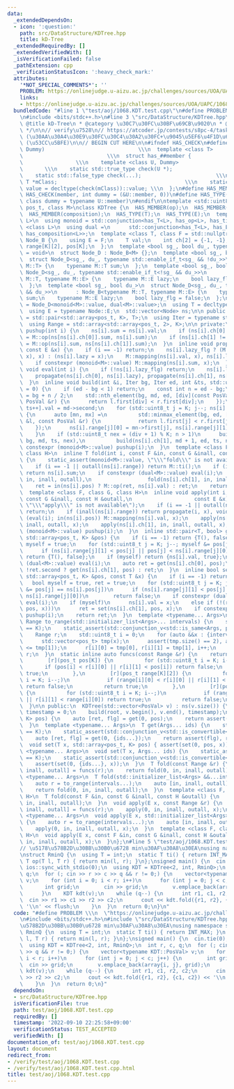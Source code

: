 ```yaml
---
data:
  _extendedDependsOn:
  - icon: ':question:'
    path: src/DataStructure/KDTree.hpp
    title: kD-Tree
  _extendedRequiredBy: []
  _extendedVerifiedWith: []
  _isVerificationFailed: false
  _pathExtension: cpp
  _verificationStatusIcon: ':heavy_check_mark:'
  attributes:
    '*NOT_SPECIAL_COMMENTS*': ''
    PROBLEM: https://onlinejudge.u-aizu.ac.jp/challenges/sources/UOA/UAPC/1068
    links:
    - https://onlinejudge.u-aizu.ac.jp/challenges/sources/UOA/UAPC/1068
  bundledCode: "#line 1 \"test/aoj/1068.KDT.test.cpp\"\n#define PROBLEM \\\n  \"https://onlinejudge.u-aizu.ac.jp/challenges/sources/UOA/UAPC/1068\"\
    \n#include <bits/stdc++.h>\n#line 3 \"src/DataStructure/KDTree.hpp\"\n/**\n *\
    \ @title kD-Tree\n * @category \u30C7\u30FC\u30BF\u69CB\u9020\n * @see https://trap.jp/post/1489/\n\
    \ */\n\n// verify\u7528\n// https://atcoder.jp/contests/s8pc-4/tasks/s8pc_4_g\
    \ (\u30AA\u30A4\u30E9\u30FC\u30C4\u30A2\u30FC+\u9045\u5EF6\u4F1D\u642C)\n// https://atcoder.jp/contests/past202004-open/tasks/past202004_n\
    \ (\u53CC\u5BFE)\n\n// BEGIN CUT HERE\n\n#ifndef HAS_CHECK\n#define HAS_CHECK(member,\
    \ Dummy)                              \\\n  template <class T>               \
    \                           \\\n  struct has_##member {                      \
    \                 \\\n    template <class U, Dummy>                          \
    \       \\\n    static std::true_type check(U *);                         \\\n\
    \    static std::false_type check(...);                        \\\n    static\
    \ T *mClass;                                         \\\n    static const bool\
    \ value = decltype(check(mClass))::value; \\\n  };\n#define HAS_MEMBER(member)\
    \ HAS_CHECK(member, int dummy = (&U::member, 0))\n#define HAS_TYPE(member) HAS_CHECK(member,\
    \ class dummy = typename U::member)\n#endif\n\ntemplate <std::uint8_t K, class\
    \ pos_t, class M>\nclass KDTree {\n  HAS_MEMBER(op);\n  HAS_MEMBER(ti);\n  HAS_MEMBER(mapping);\n\
    \  HAS_MEMBER(composition);\n  HAS_TYPE(T);\n  HAS_TYPE(E);\n  template <class\
    \ L>\n  using monoid = std::conjunction<has_T<L>, has_op<L>, has_ti<L>>;\n  template\
    \ <class L>\n  using dual =\n      std::conjunction<has_T<L>, has_E<L>, has_mapping<L>,\
    \ has_composition<L>>;\n  template <class T, class F = std::nullptr_t>\n  struct\
    \ Node_B {\n    using E = F;\n    T val;\n    int ch[2] = {-1, -1};\n    pos_t\
    \ range[K][2], pos[K];\n  };\n  template <bool sg_, bool du_, typename tEnable\
    \ = void>\n  struct Node_D : Node_B<M> {};\n  template <bool sg_, bool du_>\n\
    \  struct Node_D<sg_, du_, typename std::enable_if_t<sg_ && !du_>>\n      : Node_B<typename\
    \ M::T> {\n    typename M::T sum;\n  };\n  template <bool sg_, bool du_>\n  struct\
    \ Node_D<sg_, du_, typename std::enable_if_t<!sg_ && du_>>\n      : Node_B<typename\
    \ M::T, typename M::E> {\n    typename M::E lazy;\n    bool lazy_flg = false;\n\
    \  };\n  template <bool sg_, bool du_>\n  struct Node_D<sg_, du_, typename std::enable_if_t<sg_\
    \ && du_>>\n      : Node_B<typename M::T, typename M::E> {\n    typename M::T\
    \ sum;\n    typename M::E lazy;\n    bool lazy_flg = false;\n  };\n  using Node\
    \ = Node_D<monoid<M>::value, dual<M>::value>;\n  using T = decltype(Node::val);\n\
    \  using E = typename Node::E;\n  std::vector<Node> ns;\n\n public:\n  using PosVal\
    \ = std::pair<std::array<pos_t, K>, T>;\n  using Iter = typename std::vector<PosVal>::iterator;\n\
    \  using Range = std::array<std::array<pos_t, 2>, K>;\n\n private:\n  inline void\
    \ pushup(int i) {\n    ns[i].sum = ns[i].val;\n    if (ns[i].ch[0] != -1) ns[i].sum\
    \ = M::op(ns[ns[i].ch[0]].sum, ns[i].sum);\n    if (ns[i].ch[1] != -1) ns[i].sum\
    \ = M::op(ns[i].sum, ns[ns[i].ch[1]].sum);\n  }\n  inline void propagate(int i,\
    \ const E &x) {\n    if (i == -1) return;\n    ns[i].lazy_flg ? (M::composition(ns[i].lazy,\
    \ x), x) : (ns[i].lazy = x);\n    M::mapping(ns[i].val, x), ns[i].lazy_flg = true;\n\
    \    if constexpr (monoid<M>::value) M::mapping(ns[i].sum, x);\n  }\n  inline\
    \ void eval(int i) {\n    if (!ns[i].lazy_flg) return;\n    ns[i].lazy_flg = false;\n\
    \    propagate(ns[i].ch[0], ns[i].lazy), propagate(ns[i].ch[1], ns[i].lazy);\n\
    \  }\n  inline void build(int &i, Iter bg, Iter ed, int &ts, std::uint8_t div\
    \ = 0) {\n    if (ed - bg < 1) return;\n    const int n = ed - bg;\n    auto md\
    \ = bg + n / 2;\n    std::nth_element(bg, md, ed, [div](const PosVal &l, const\
    \ PosVal &r) {\n      return l.first[div] < r.first[div];\n    });\n    ns[i =\
    \ ts++].val = md->second;\n    for (std::uint8_t j = K; j--; ns[i].pos[j] = md->first[j])\
    \ {\n      auto [mn, mx] =\n          std::minmax_element(bg, ed, [j](const PosVal\
    \ &l, const PosVal &r) {\n            return l.first[j] < r.first[j];\n      \
    \    });\n      ns[i].range[j][0] = mn->first[j], ns[i].range[j][1] = mx->first[j];\n\
    \    }\n    if (std::uint8_t nex = (div + 1) % K; n > 1)\n      build(ns[i].ch[0],\
    \ bg, md, ts, nex),\n          build(ns[i].ch[1], md + 1, ed, ts, nex);\n    if\
    \ constexpr (monoid<M>::value) pushup(i);\n  }\n  template <class F, class G,\
    \ class H>\n  inline T fold(int i, const F &in, const G &inall, const H &outall)\
    \ {\n    static_assert(monoid<M>::value, \"\\\"fold\\\" is not available\");\n\
    \    if (i == -1 || outall(ns[i].range)) return M::ti();\n    if (inall(ns[i].range))\
    \ return ns[i].sum;\n    if constexpr (dual<M>::value) eval(i);\n    T ret = M::op(fold(ns[i].ch[0],\
    \ in, inall, outall),\n                  fold(ns[i].ch[1], in, inall, outall));\n\
    \    ret = in(ns[i].pos) ? M::op(ret, ns[i].val) : ret;\n    return ret;\n  }\n\
    \  template <class F, class G, class H>\n  inline void apply(int i, const F &in,\
    \ const G &inall, const H &outall,\n                    const E &x) {\n    static_assert(dual<M>::value,\
    \ \"\\\"apply\\\" is not available\");\n    if (i == -1 || outall(ns[i].range))\
    \ return;\n    if (inall(ns[i].range)) return propagate(i, x), void();\n    if\
    \ (eval(i); in(ns[i].pos)) M::mapping(ns[i].val, x);\n    apply(ns[i].ch[0], in,\
    \ inall, outall, x);\n    apply(ns[i].ch[1], in, inall, outall, x);\n    if constexpr\
    \ (monoid<M>::value) pushup(i);\n  }\n  inline std::pair<T, bool> get(int i, const\
    \ std::array<pos_t, K> &pos) {\n    if (i == -1) return {T(), false};\n    bool\
    \ myself = true;\n    for (std::uint8_t j = K; j--; myself &= pos[j] == ns[i].pos[j])\n\
    \      if (ns[i].range[j][1] < pos[j] || pos[j] < ns[i].range[j][0])\n       \
    \ return {T(), false};\n    if (myself) return {ns[i].val, true};\n    if constexpr\
    \ (dual<M>::value) eval(i);\n    auto ret = get(ns[i].ch[0], pos);\n    return\
    \ !ret.second ? get(ns[i].ch[1], pos) : ret;\n  }\n  inline bool set(int i, const\
    \ std::array<pos_t, K> &pos, const T &x) {\n    if (i == -1) return false;\n \
    \   bool myself = true, ret = true;\n    for (std::uint8_t j = K; j--; myself\
    \ &= pos[j] == ns[i].pos[j])\n      if (ns[i].range[j][1] < pos[j] || pos[j] <\
    \ ns[i].range[j][0])\n        return false;\n    if constexpr (dual<M>::value)\
    \ eval(i);\n    if (myself)\n      ns[i].val = x;\n    else if (!(ret = set(ns[i].ch[0],\
    \ pos, x)))\n      ret = set(ns[i].ch[1], pos, x);\n    if constexpr (monoid<M>::value)\
    \ pushup(i);\n    return ret;\n  }\n  template <typename... Args>\n  static inline\
    \ Range to_range(std::initializer_list<Args>... intervals) {\n    static_assert(sizeof...(intervals)\
    \ == K);\n    static_assert(std::conjunction_v<std::is_same<Args, pos_t>...>);\n\
    \    Range r;\n    std::uint8_t i = 0;\n    for (auto &&x : {intervals...}) {\n\
    \      std::vector<pos_t> tmp(x);\n      assert(tmp.size() == 2), assert(tmp[0]\
    \ <= tmp[1]);\n      r[i][0] = tmp[0], r[i][1] = tmp[1], i++;\n    }\n    return\
    \ r;\n  }\n  static inline auto funcs(const Range &r) {\n    return std::make_tuple(\n\
    \        [r](pos_t pos[K]) {\n          for (std::uint8_t i = K; i--;)\n     \
    \       if (pos[i] < r[i][0] || r[i][1] < pos[i]) return false;\n          return\
    \ true;\n        },\n        [r](pos_t range[K][2]) {\n          for (std::uint8_t\
    \ i = K; i--;)\n            if (range[i][0] < r[i][0] || r[i][1] < range[i][1])\
    \ return false;\n          return true;\n        },\n        [r](pos_t range[K][2])\
    \ {\n          for (std::uint8_t i = K; i--;)\n            if (range[i][1] < r[i][0]\
    \ || r[i][1] < range[i][0]) return true;\n          return false;\n        });\n\
    \  }\n\n public:\n  KDTree(std::vector<PosVal> v) : ns(v.size()) {\n    int root,\
    \ timestamp = 0;\n    build(root, v.begin(), v.end(), timestamp);\n  }\n  T get(std::array<pos_t,\
    \ K> pos) {\n    auto [ret, flg] = get(0, pos);\n    return assert(flg), ret;\n\
    \  }\n  template <typename... Args>\n  T get(Args... ids) {\n    static_assert(sizeof...(ids)\
    \ == K);\n    static_assert(std::conjunction_v<std::is_convertible<Args, pos_t>...>);\n\
    \    auto [ret, flg] = get(0, {ids...});\n    return assert(flg), ret;\n  }\n\
    \  void set(T x, std::array<pos_t, K> pos) { assert(set(0, pos, x)); }\n  template\
    \ <typename... Args>\n  void set(T x, Args... ids) {\n    static_assert(sizeof...(ids)\
    \ == K);\n    static_assert(std::conjunction_v<std::is_convertible<Args, pos_t>...>);\n\
    \    assert(set(0, {ids...}, x));\n  }\n  T fold(const Range &r) {\n    auto [in,\
    \ inall, outall] = funcs(r);\n    return fold(0, in, inall, outall);\n  }\n  template\
    \ <typename... Args>\n  T fold(std::initializer_list<Args> &&...intervals) {\n\
    \    auto r = to_range(intervals...);\n    auto [in, inall, outall] = funcs(r);\n\
    \    return fold(0, in, inall, outall);\n  }\n  template <class F, class G, class\
    \ H>\n  T fold(const F &in, const G &inall, const H &outall) {\n    return fold(0,\
    \ in, inall, outall);\n  }\n  void apply(E x, const Range &r) {\n    auto [in,\
    \ inall, outall] = funcs(r);\n    apply(0, in, inall, outall, x);\n  }\n  template\
    \ <typename... Args>\n  void apply(E x, std::initializer_list<Args> &&...intervals)\
    \ {\n    auto r = to_range(intervals...);\n    auto [in, inall, outall] = funcs(r);\n\
    \    apply(0, in, inall, outall, x);\n  }\n  template <class F, class G, class\
    \ H>\n  void apply(E x, const F &in, const G &inall, const H &outall) {\n    apply(0,\
    \ in, inall, outall, x);\n  }\n};\n#line 5 \"test/aoj/1068.KDT.test.cpp\"\n\n\
    // \u5178\u578B2D\u30BB\u30B0\u6728 min\u30AF\u30A8\u30EA\nusing namespace std;\n\
    \nstruct RminQ {\n  using T = int;\n  static T ti() { return INT_MAX; }\n  static\
    \ T op(T l, T r) { return min(l, r); }\n};\nsigned main() {\n  cin.tie(0);\n \
    \ ios::sync_with_stdio(0);\n  using KDT = KDTree<2, int, RminQ>;\n  int r, c,\
    \ q;\n  for (; cin >> r >> c >> q && r != 0;) {\n    vector<typename KDT::PosVal>\
    \ v;\n    for (int i = 0; i < r; i++)\n      for (int j = 0; j < c; j++) {\n \
    \       int grid;\n        cin >> grid;\n        v.emplace_back(array{i, j}, grid);\n\
    \      }\n    KDT kdt(v);\n    while (q--) {\n      int r1, c1, r2, c2;\n    \
    \  cin >> r1 >> c1 >> r2 >> c2;\n      cout << kdt.fold({r1, r2}, {c1, c2}) <<\
    \ '\\n' << flush;\n    }\n  }\n  return 0;\n}\n"
  code: "#define PROBLEM \\\n  \"https://onlinejudge.u-aizu.ac.jp/challenges/sources/UOA/UAPC/1068\"\
    \n#include <bits/stdc++.h>\n#include \"src/DataStructure/KDTree.hpp\"\n\n// \u5178\
    \u578B2D\u30BB\u30B0\u6728 min\u30AF\u30A8\u30EA\nusing namespace std;\n\nstruct\
    \ RminQ {\n  using T = int;\n  static T ti() { return INT_MAX; }\n  static T op(T\
    \ l, T r) { return min(l, r); }\n};\nsigned main() {\n  cin.tie(0);\n  ios::sync_with_stdio(0);\n\
    \  using KDT = KDTree<2, int, RminQ>;\n  int r, c, q;\n  for (; cin >> r >> c\
    \ >> q && r != 0;) {\n    vector<typename KDT::PosVal> v;\n    for (int i = 0;\
    \ i < r; i++)\n      for (int j = 0; j < c; j++) {\n        int grid;\n      \
    \  cin >> grid;\n        v.emplace_back(array{i, j}, grid);\n      }\n    KDT\
    \ kdt(v);\n    while (q--) {\n      int r1, c1, r2, c2;\n      cin >> r1 >> c1\
    \ >> r2 >> c2;\n      cout << kdt.fold({r1, r2}, {c1, c2}) << '\\n' << flush;\n\
    \    }\n  }\n  return 0;\n}"
  dependsOn:
  - src/DataStructure/KDTree.hpp
  isVerificationFile: true
  path: test/aoj/1068.KDT.test.cpp
  requiredBy: []
  timestamp: '2022-09-10 22:25:58+09:00'
  verificationStatus: TEST_ACCEPTED
  verifiedWith: []
documentation_of: test/aoj/1068.KDT.test.cpp
layout: document
redirect_from:
- /verify/test/aoj/1068.KDT.test.cpp
- /verify/test/aoj/1068.KDT.test.cpp.html
title: test/aoj/1068.KDT.test.cpp
---
```


